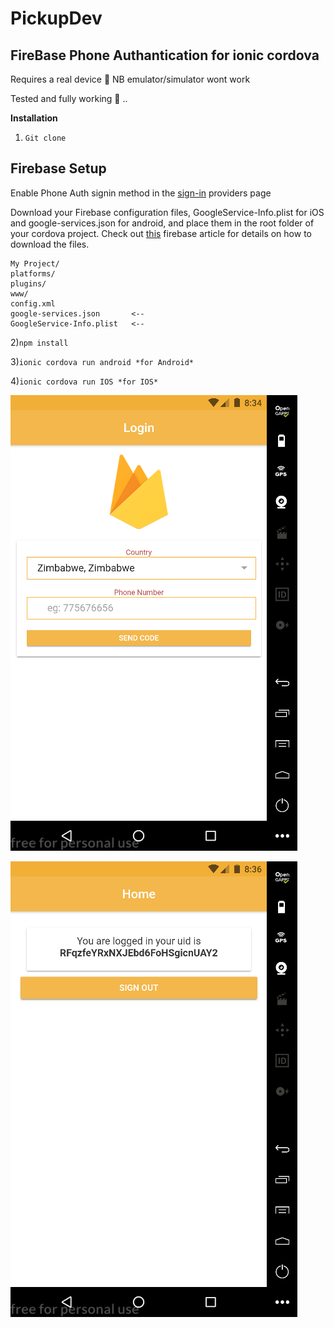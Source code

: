 # PickupDev

## FireBase Phone Authantication  for ionic cordova


Requires a real device :iphone: NB emulator/simulator wont work

Tested and fully working  :muscle: ..

**Installation**



1) `Git clone`


## Firebase Setup


 Enable  Phone Auth signin method in the [sign-in]( https://console.firebase.google.com/project/{yourprojectname}/authentication/providers
) providers page


Download your Firebase configuration files, GoogleService-Info.plist for iOS and google-services.json for android, and place them in the root folder of your cordova project. Check out [this](https://support.google.com/firebase/answer/7015592) firebase article for details on how to download the files.

    My Project/
    platforms/
    plugins/
    www/
    config.xml
    google-services.json       <--
    GoogleService-Info.plist   <--
   


2)`npm install`

3)`ionic cordova run android *for Android*`

4)`ionic cordova run IOS *for IOS*`




![screenshot](https://github.com/Lesruez93/Ionic-Cordova-Firebase-Phone-Auth-Android-and-IOS-/blob/master/screenshots/screenshot1.png)








![screenshot](https://github.com/Lesruez93/Ionic-Cordova-Firebase-Phone-Auth-Android-and-IOS-/blob/master/screenshots/screenshot2.png)
